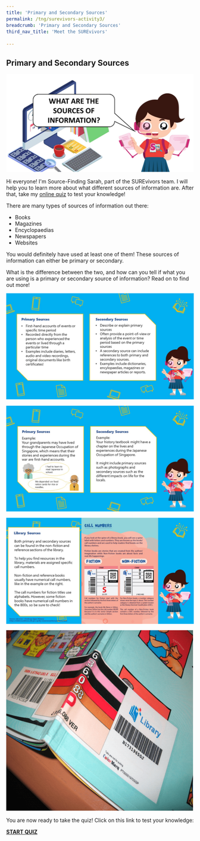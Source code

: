 ```yaml
---
title: 'Primary and Secondary Sources'
permalink: /tng/surevivors-activity3/
breadcrumb: 'Primary and Secondary Sources'
third_nav_title: 'Meet the SUREvivors'

---
```



## Primary and Secondary Sources

![](../images/SUREvivors-activity3A.JPG)

Hi everyone! I'm Source-Finding Sarah, part of the SUREvivors team. I will help you to learn more about what different sources of information are. After that, take my [online quiz](https://go.gov.sg/surevivor-activity-3) to test your knowledge!


There are many types of sources of information out there:

- Books
- Magazines
- Encyclopaedias
- Newspapers
- Websites

You would definitely have used at least one of them! These sources of information can either be primary or secondary. 

What is the difference between the two, and how can you tell if what you are using is a primary or secondary source of information? Read on to find out more!

![](../images/surevivors-act3-01.JPG)

![](../images/surevivors-act3-02.JPG)

![](../images/surevivors-act3-03.JPG)

 ![](../images/book-cover-001.png)

You are now ready to take the quiz! Click on this link to test your knowledge: 

**[START QUIZ](https://go.gov.sg/surevivor-activity-3)**





 

